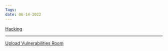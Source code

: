 ```yaml
---
Tags: 
date: 06-14-2022
---
```


[Hacking](./Hacking.md)

---

 [Upload Vulnerabilities Room](./UploadVulnerabilitiesRoom.md)

